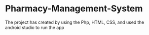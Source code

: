 # Pharmacy-Management-System
The project has created by using the Php, HTML, CSS, and used the android studio to run the app 
